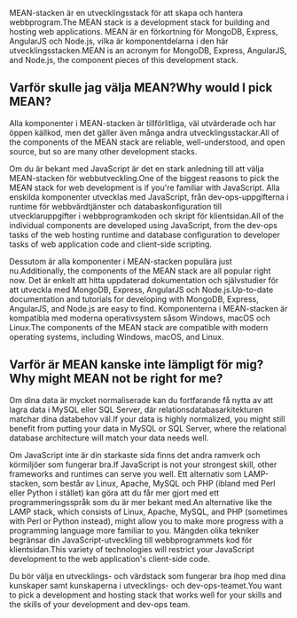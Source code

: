 <span data-ttu-id="2a574-101">MEAN-stacken är en utvecklingsstack för att skapa och hantera webbprogram.</span><span class="sxs-lookup"><span data-stu-id="2a574-101">The MEAN stack is a development stack for building and hosting web applications.</span></span> <span data-ttu-id="2a574-102">MEAN är en förkortning för MongoDB, Express, AngularJS och Node.js, vilka är komponentdelarna i den här utvecklingsstacken.</span><span class="sxs-lookup"><span data-stu-id="2a574-102">MEAN is an acronym for MongoDB, Express, AngularJS, and Node.js, the component pieces of this development stack.</span></span>

## <a name="why-would-i-pick-mean"></a><span data-ttu-id="2a574-103">Varför skulle jag välja MEAN?</span><span class="sxs-lookup"><span data-stu-id="2a574-103">Why would I pick MEAN?</span></span>

<span data-ttu-id="2a574-104">Alla komponenter i MEAN-stacken är tillförlitliga, väl utvärderade och har öppen källkod, men det gäller även många andra utvecklingsstackar.</span><span class="sxs-lookup"><span data-stu-id="2a574-104">All of the components of the MEAN stack are reliable, well-understood, and open source, but so are many other development stacks.</span></span> 

<span data-ttu-id="2a574-105">Om du är bekant med JavaScript är det en stark anledning till att välja MEAN-stacken för webbutveckling.</span><span class="sxs-lookup"><span data-stu-id="2a574-105">One of the biggest reasons to pick the MEAN stack for web development is if you're familiar with JavaScript.</span></span> <span data-ttu-id="2a574-106">Alla enskilda komponenter utvecklas med JavaScript, från dev-ops-uppgifterna i runtime för webbvärdtjänster och databaskonfiguration till utvecklaruppgifter i webbprogramkoden och skript för klientsidan.</span><span class="sxs-lookup"><span data-stu-id="2a574-106">All of the individual components are developed using JavaScript, from the dev-ops tasks of the web hosting runtime and database configuration to developer tasks of web application code and client-side scripting.</span></span>

<span data-ttu-id="2a574-107">Dessutom är alla komponenter i MEAN-stacken populära just nu.</span><span class="sxs-lookup"><span data-stu-id="2a574-107">Additionally, the components of the MEAN stack are all popular right now.</span></span> <span data-ttu-id="2a574-108">Det är enkelt att hitta uppdaterad dokumentation och självstudier för att utveckla med MongoDB, Express, AngularJS och Node.js.</span><span class="sxs-lookup"><span data-stu-id="2a574-108">Up-to-date documentation and tutorials for developing with MongoDB, Express, AngularJS, and Node.js are easy to find.</span></span> <span data-ttu-id="2a574-109">Komponenterna i MEAN-stacken är kompatibla med moderna operativsystem såsom Windows, macOS och Linux.</span><span class="sxs-lookup"><span data-stu-id="2a574-109">The components of the MEAN stack are compatible with modern operating systems, including Windows, macOS, and Linux.</span></span>

## <a name="why-might-mean-not-be-right-for-me"></a><span data-ttu-id="2a574-110">Varför är MEAN kanske inte lämpligt för mig?</span><span class="sxs-lookup"><span data-stu-id="2a574-110">Why might MEAN not be right for me?</span></span>

<span data-ttu-id="2a574-111">Om dina data är mycket normaliserade kan du fortfarande få nytta av att lagra data i MySQL eller SQL Server, där relationsdatabasarkitekturen matchar dina databehov väl.</span><span class="sxs-lookup"><span data-stu-id="2a574-111">If your data is highly normalized, you might still benefit from putting your data in MySQL or SQL Server, where the relational database architecture will match your data needs well.</span></span>

<span data-ttu-id="2a574-112">Om JavaScript inte är din starkaste sida finns det andra ramverk och körmiljöer som fungerar bra.</span><span class="sxs-lookup"><span data-stu-id="2a574-112">If JavaScript is not your strongest skill, other frameworks and runtimes can serve you well.</span></span> <span data-ttu-id="2a574-113">Ett alternativ som LAMP-stacken, som består av Linux, Apache, MySQL och PHP (ibland med Perl eller Python i stället) kan göra att du får mer gjort med ett programmeringsspråk som du är mer bekant med.</span><span class="sxs-lookup"><span data-stu-id="2a574-113">An alternative like the LAMP stack, which consists of Linux, Apache, MySQL, and PHP (sometimes with Perl or Python instead), might allow you to make more progress with a programming language more familiar to you.</span></span> <span data-ttu-id="2a574-114">Mängden olika tekniker begränsar din JavaScript-utveckling till webbprogrammets kod för klientsidan.</span><span class="sxs-lookup"><span data-stu-id="2a574-114">This variety of technologies will restrict your JavaScript development to the web application's client-side code.</span></span>

<span data-ttu-id="2a574-115">Du bör välja en utvecklings- och värdstack som fungerar bra ihop med dina kunskaper samt kunskaperna i utvecklings- och dev-ops-teamet.</span><span class="sxs-lookup"><span data-stu-id="2a574-115">You want to pick a development and hosting stack that works well for your skills and the skills of your development and dev-ops team.</span></span>